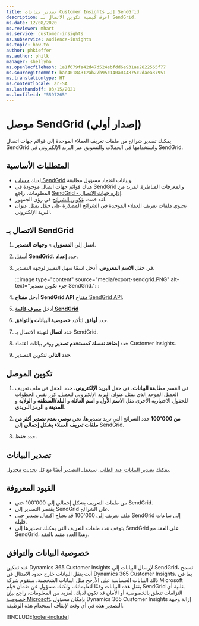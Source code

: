 ```yaml
---
title: تصدير بيانات Customer Insights إلى SendGrid
description: اعرف كيفية تكوين الاتصال بـ SendGrid.
ms.date: 12/08/2020
ms.reviewer: mhart
ms.service: customer-insights
ms.subservice: audience-insights
ms.topic: how-to
author: phkieffer
ms.author: philk
manager: shellyha
ms.openlocfilehash: 1a1f679fa42d47d524ebfdd6e931ae2822565f77
ms.sourcegitcommit: bae40184312ab27b95c140a044875c2daea37951
ms.translationtype: HT
ms.contentlocale: ar-SA
ms.lasthandoff: 03/15/2021
ms.locfileid: "5597265"
---
```

# <a name="connector-for-sendgrid-preview"></a>موصل SendGrid (إصدار أولي)

يمكنك تصدير شرائح من ملفات تعريف العملاء الموحدة‬ إلى قوائم جهات اتصال SendGrid واستخدامها في الحملات والتسويق عبر البريد الإلكتروني في SendGrid. 

## <a name="prerequisites"></a>المتطلبات الأساسية

-   لديك [حساب SendGrid](https://sendgrid.com/) وبيانات اعتماد مسؤول مطابقة.
-   هناك قوائم جهات اتصال موجودة في SendGrid والمعرفات المناظرة. لمزيد من المعلومات، راجع [SendGrid - إدارة جهات الاتصال‎](https://sendgrid.com/docs/ui/managing-contacts/create-and-manage-contacts/#manage-contacts).
-   لقد قمت [بتكوين الشرائح](segments.md) في رؤى الجمهور.
-   تحتوي ملفات تعريف العملاء الموحدة في الشرائح المصدّرة على حقل يمثل عنوان البريد الإلكتروني.

## <a name="connect-to-sendgrid"></a>الاتصال بـ SendGrid

1. انتقل إلى **المسؤول** > **وجهات التصدير**.

1. أسفل **SendGrid**، حدد **إعداد**.

1. في حقل **الاسم المعروض**، أدخل اسمًا سهل التمييز لوجهة التصدير.

   :::image type="content" source="media/export-sendgrid.PNG" alt-text="جزء تكوين تصدير SendGrid.":::

1. أدخل **مفتاح SendGrid API** [مفتاح SendGrid API](https://sendgrid.com/docs/ui/account-and-settings/api-keys/).

1. أدخل **[معرف قائمة SendGrid](https://sendgrid.com/docs/ui/managing-contacts/create-and-manage-contacts/#manage-contacts)**

1. حدد **أوافق** لتأكيد **خصوصية البيانات والتوافق‬**.

1. حدد **اتصال** لتهيئة الاتصال بـ SendGrid.

1. حدد **إضافة نفسك كمستخدم تصدير** ووفر بيانات اعتماد Customer Insights.

1. حدد **التالي** لتكوين التصدير.

## <a name="configure-the-connector"></a>تكوين الموصل

1. في القسم **مطابقة البيانات**، في حقل **البريد الإلكتروني**، حدد الحقل في ملف تعريف العميل الموحد الذي يمثل عنوان البريد الإلكتروني للعميل. كرر نفس الخطوات للحقول الاختيارية الأخرى مثل **الاسم الأول** و **اسم العائلة** و **البلد/المنطقة** و **الولاية** و **المدينة** و **الرمز البريدي**.

1. حدد الشرائح التي تريد تصديرها. نحن **نوصي بعدم تصدير أكثر من ‎100'000 من ملفات تعريف العملاء بشكل إجمالي** إلى SendGrid. 

1. حدد **حفظ**.

## <a name="export-the-data"></a>تصدير البيانات

يمكنك [تصدير البيانات عند الطلب](export-destinations.md). سيعمل التصدير أيضًا مع كل [تحديث مجدول](system.md#schedule-tab).

## <a name="known-limitations"></a>القيود المعروفة

- حتى ‎100'000 من ملفات التعريف بشكل إجمالي إلى SendGrid.
- يقتصر التصدير إلى SendGrid على الشرائح.
- قد يحتاج اكتمال تصدير حتى ‎100'000 ملف تعريف إلى SendGrid إلى ساعات قليلة. 
- يتوقف عدد ملفات التعريف التي يمكنك تصديرها إلى SendGrid على العقد مع SendGrid، وهذا العدد مقيد بالعقد.

## <a name="data-privacy-and-compliance"></a>خصوصية البيانات والتوافق

عند تمكين Dynamics 365 Customer Insights لإرسال البيانات إلى SendGrid، تسمح أنت بنقل البيانات خارج حدود الامتثال في Dynamics 365 Customer Insights، بما في ذلك البيانات الحساسة على الأرجح مثل البيانات الشخصية. ستقوم شركة Microsoft بنقل هذه البيانات وفقًا لتعليماتك، ولكنك مسؤول عن ضمان قيام SendGrid بتلبية أي التزامات تتعلق بالخصوصية أو الأمان قد تكون لديك. لمزيد من المعلومات، راجع [بيان خصوصية Microsoft](https://go.microsoft.com/fwlink/?linkid=396732).
بإمكان مسؤول Dynamics 365 Customer Insights إزالة وجهة التصدير هذه في أي وقت لإيقاف استخدام هذه الوظيفة.


[!INCLUDE[footer-include](../includes/footer-banner.md)]